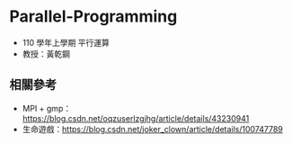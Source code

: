 # Parallel-Programming

* 110 學年上學期 平行運算
* 教授：黃乾鋼

## 相關參考

* MPI + gmp：https://blog.csdn.net/oqzuserlzgjhg/article/details/43230941
* 生命遊戲：https://blog.csdn.net/joker_clown/article/details/100747789